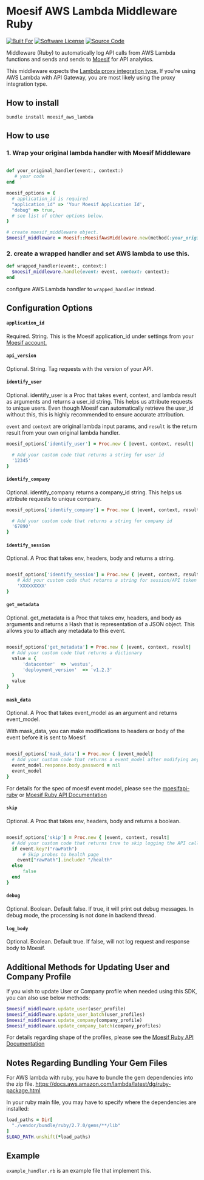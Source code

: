 # Moesif AWS Lambda Middleware Ruby

[![Built For][ico-built-for]][link-built-for]
[![Software License][ico-license]][link-license]
[![Source Code][ico-source]][link-source]

Middleware (Ruby) to automatically log API calls from AWS Lambda functions and sends
and sends to [Moesif](https://www.moesif.com) for API analytics.

This middleware expects the
[Lambda proxy integration type.](https://docs.aws.amazon.com/apigateway/latest/developerguide/api-gateway-set-up-simple-proxy.html#api-gateway-set-up-lambda-proxy-integration-on-proxy-resource)
If you're using AWS Lambda with API Gateway, you are most likely using the proxy integration type.


## How to install

```shell
bundle install moesif_aws_lambda
```

## How to use

### 1. Wrap your original lambda handler with Moesif Middleware


```ruby

def your_original_handler(event:, context:)
   # your code
end

moesif_options = {
  # application_id is required
  "application_id" => 'Your Moesif Application Id',
  "debug" => true,
  # see list of other options below.
}

# create moesif_middleware object.
$moesif_middleware = Moesif::MoesifAwsMiddleware.new(method(:your_original_handler), moesif_options)
```


### 2. create a wrapped handler and set AWS lambda to use this.


```ruby
def wrapped_handler(event:, context:)
  $moesif_middleware.handle(event: event, context: context);
end
```

configure AWS Lambda handler to `wrapped_handler` instead.


## Configuration Options

#### __`application_id`__

Required. String. This is the Moesif application_id under settings
from your [Moesif account.](https://www.moesif.com)


#### __`api_version`__

Optional. String. Tag requests with the version of your API.


#### __`identify_user`__

Optional.
identify_user is a Proc that takes event, context, and lambda result as arguments and returns a user_id string. This helps us attribute requests to unique users. Even though Moesif can automatically retrieve the user_id without this, this is highly recommended to ensure accurate attribution.

`event` and `context` are original lambda input params, and `result` is the return result from your own original lambda handler.

```ruby
moesif_options['identify_user'] = Proc.new { |event, context, result|

  # Add your custom code that returns a string for user id
  '12345'
}

```

#### __`identify_company`__

Optional.
identify_company returns a company_id string. This helps us attribute requests to unique company.

```ruby
moesif_options['identify_company'] = Proc.new { |event, context, result|

  # Add your custom code that returns a string for company id
  '67890'
}

```

#### __`identify_session`__

Optional. A Proc that takes env, headers, body and returns a string.

```ruby

moesif_options['identify_session'] = Proc.new { |event, context, result|
    # Add your custom code that returns a string for session/API token
    'XXXXXXXXX'
}
```

#### __`get_metadata`__

Optional.
get_metadata is a Proc that takes env, headers, and body as arguments and returns a Hash that is
representation of a JSON object. This allows you to attach any
metadata to this event.

```ruby

moesif_options['get_metadata'] = Proc.new { |event, context, result|
  # Add your custom code that returns a dictionary
  value = {
      'datacenter'  => 'westus',
      'deployment_version'  => 'v1.2.3'
  }
  value
}
```


#### __`mask_data`__

Optional. A Proc that takes event_model as an argument and returns event_model.

With mask_data, you can make modifications to headers or body of the event before it is sent to Moesif.

```ruby

moesif_options['mask_data'] = Proc.new { |event_model|
  # Add your custom code that returns a event_model after modifying any fields
  event_model.response.body.password = nil
  event_model
}

```

For details for the spec of moesif event model, please see the [moesifapi-ruby](https://github.com/Moesif/moesifapi-ruby) or [Moesif Ruby API Documentation](https://www.moesif.com/docs/api?ruby)


#### __`skip`__

Optional. A Proc that takes env, headers, body and returns a boolean.

```ruby

moesif_options['skip'] = Proc.new { |event, context, result|
  # Add your custom code that returns true to skip logging the API call
  if event.key?("rawPath")
      # Skip probes to health page
    event["rawPath"].include? "/health"
  else
      false
  end
}

```



#### __`debug`__

Optional. Boolean. Default false. If true, it will print out debug messages. In debug mode, the processing is not done in backend thread.

#### __`log_body`__

Optional. Boolean. Default true. If false, will not log request and response body to Moesif.


## Additional Methods for Updating User and Company Profile

If you wish to update User or Company profile when needed using this SDK, you can also use below methods:

``` ruby
$moesif_middleware.update_user(user_profile)
$moesif_middleware.update_user_batch(user_profiles)
$moesif_middleware.update_company(company_profile)
$moesif_middleware.update_company_batch(company_profiles)
```

For details regarding shape of the profiles, please see the [Moesif Ruby API Documentation](https://www.moesif.com/docs/api?ruby)


## Notes Regarding Bundling Your Gem Files

For AWS lambda with ruby, you have to bundle the gem dependencies into the zip file.
https://docs.aws.amazon.com/lambda/latest/dg/ruby-package.html

In your ruby main file, you may have to specify where the dependencies are installed:

```ruby
load_paths = Dir[
  "./vendor/bundle/ruby/2.7.0/gems/**/lib"
]
$LOAD_PATH.unshift(*load_paths)
```

## Example

`example_handler.rb` is an example file that implement this.


[ico-built-for]: https://img.shields.io/badge/built%20for-aws%20lambda-blue.svg
[ico-license]: https://img.shields.io/badge/License-Apache%202.0-green.svg
[ico-source]: https://img.shields.io/github/last-commit/moesif/moesif-aws-lambda-ruby.svg?style=social

[link-built-for]: https://aws.amazon.com/lambda/
[link-license]: https://raw.githubusercontent.com/Moesif/moesif-aws-lambda-ruby/master/LICENSE
[link-source]: https://github.com/moesif/moesif-aws-lambda-ruby
